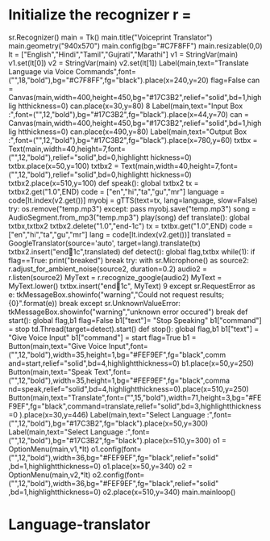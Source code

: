 # Initialize the recognizer r =
sr.Recognizer()
main = Tk() main.title("Voiceprint Translator")
main.geometry("940x570") main.config(bg="#C7F8FF")
main.resizable(0,0) lt =
["English","Hindi","Tamil","Gujrati","Marathi"] v1 =
StringVar(main)
v1.set(lt[0]) v2 =
StringVar(main)
v2.set(lt[1])
Label(main,text="Translate Language via Voice
Commands",font=("",18,"bold"),bg="#C7F8FF",fg="black").place(x=240,y=20) flag=False
can =
Canvas(main,width=400,height=450,bg="#17C3B2",relief="solid",bd=1,highlig
htthickness=0) can.place(x=30,y=80)
8
Label(main,text="Input Box
:",font=("",12,"bold"),bg="#17C3B2",fg="black").place(x=44,y=70)
can =
Canvas(main,width=400,height=450,bg="#17C3B2",relief="solid",bd=1,highlig
htthickness=0) can.place(x=490,y=80)
Label(main,text="Output Box
:",font=("",12,"bold"),bg="#17C3B2",fg="black").place(x=780,y=60)
txtbx =
Text(main,width=40,height=7,font=("",12,"bold"),relief="solid",bd=0,highlightt hickness=0)
txtbx.place(x=50,y=100) txtbx2 =
Text(main,width=40,height=7,font=("",12,"bold"),relief="solid",bd=0,highlightt hickness=0)
txtbx2.place(x=510,y=100)
def speak(): global txtbx2 tx = txtbx2.get("1.0",END)
code = ["en","hi","ta","gu","mr"] language =
code[lt.index(v2.get())] myobj = gTTS(text=tx,
lang=language, slow=False) try:
os.remove("temp.mp3")
except: pass
myobj.save("temp.mp3") song =
AudioSegment.from_mp3("temp.mp3") play(song)
def translate():
global txtbx,txtbx2 txtbx2.delete("1.0","end-1c") tx = txtbx.get("1.0",END)
code = ["en","hi","ta","gu","mr"] lang = code[lt.index(v2.get())] translated =
GoogleTranslator(source='auto', target=lang).translate(tx) txtbx2.insert("end1c",translated) def detect():
global flag,txtbx
while(1): if
flag==True:
print("breaked") break try:
with sr.Microphone() as source2:
r.adjust_for_ambient_noise(source2, duration=0.2) audio2 =
r.listen(source2)
MyText = r.recognize_google(audio2)
MyText = MyText.lower() txtbx.insert("end1c", MyText)
9
except sr.RequestError as e:
tkMessageBox.showinfo("warning","Could not request results; {0}".format(e))
break
except sr.UnknownValueError:
tkMessageBox.showinfo("warning","unknown error occured")
break def start(): global flag,b1 flag=False b1["text"]= "Stop Speaking"
b1["command"] = stop td.Thread(target=detect).start()
def stop():
global flag,b1 b1["text"] = "Give
Voice Input" b1["command"] = start
flag=True
b1 = Button(main,text="Give Voice
Input",font=("",12,"bold"),width=35,height=1,bg="#FEF9EF",fg="black",comm
and=start,relief="solid",bd=4,highlightthickness=0) b1.place(x=50,y=250)
Button(main,text="Speak
Text",font=("",12,"bold"),width=35,height=1,bg="#FEF9EF",fg="black",comma
nd=speak,relief="solid",bd=4,highlightthickness=0).place(x=510,y=250)
Button(main,text="Translate",font=("",15,"bold"),width=71,height=3,bg="#FE
F9EF",fg="black",command=translate,relief="solid",bd=3,highlightthickness=0
).place(x=30,y=446)
Label(main,text="Select Language
:",font=("",12,"bold"),bg="#17C3B2",fg="black").place(x=50,y=300)
Label(main,text="Select Language
:",font=("",12,"bold"),bg="#17C3B2",fg="black").place(x=510,y=300)
o1 = OptionMenu(main,v1,*lt)
o1.config(font=("",12,"bold"),width=36,bg="#FEF9EF",fg="black",relief="solid"
,bd=1,highlightthickness=0) o1.place(x=50,y=340) o2 = OptionMenu(main,v2,*lt)
o2.config(font=("",12,"bold"),width=36,bg="#FEF9EF",fg="black",relief="solid"
,bd=1,highlightthickness=0) o2.place(x=510,y=340)
main.mainloop()
# Language-translator
